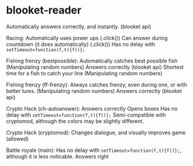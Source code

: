 # blooket-reader 
Automatically answers correctly, and instantly. (blooket api)

Racing:
  Automatically uses power ups (.click()) 
  Can answer during countdown (it does automatically) (.click())
  Has no delay with `setTimeout=function(f,t){f()};`
  
Fishing frenzy (bestpossible):
  Automatically catches best possible fish (Manipulating random numbers)
  Answers correctly (blooket api)
  Shortest time for a fish to catch your line (Manipulating random numbers)

Fishing frenzy (ff-frenzy):
  Always catches frenzy, even during one, or with better lures. (Manipulating random numbers)
  Answers correctly (blooket api)
  
Crypto Hack (ch-autoanswer):
  Answers correctly
  Opens boxes
  Has no delay with `setTimeout=function(f,t){f()};`
  Semi-compatible with cryptomod, although the colors may be slightly different.
  
Crypto Hack (cryptomod):
  Changes dialogue, and visually improves game (allowed)
  
Battle royale (main):
  Has no delay with `setTimeout=function(f,t){f()};`, although it is less noticable.
  Answers right
  
  

  
 
  
